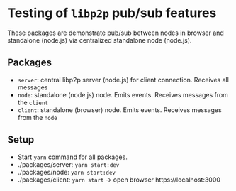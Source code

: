 # Testing of `libp2p` pub/sub features

These packages are demonstrate pub/sub between nodes in browser and standalone (node.js) via centralized standalone node (node.js).

## Packages

- `server`: central libp2p server (node.js) for client connection. Receives all messages
- `node`: standalone (node.js) node. Emits events. Receives messages from the `client`
- `client`: standalone (browser) node. Emits events. Receives messages from the `node`

## Setup

- Start `yarn` command for all packages.
- ./packages/server: `yarn start:dev`
- ./packages/node: `yarn start:dev`
- ./packages/client: `yarn start` -> open browser https://localhost:3000
